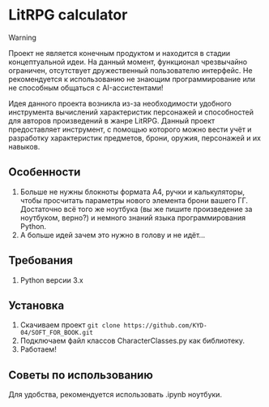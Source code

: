 # LitRPG calculator

>[!warning]
Проект не является конечным продуктом и находится в стадии концептуальной идеи. На данный момент, функционал чрезвычайно ограничен, отсутствует дружественный пользователю интерфейс. Не рекомендуется к использованию не знающим программирование или не способным общаться с AI-ассистентами!

Идея данного проекта возникла из-за необходимости удобного инструмента вычислений характеристик персонажей и способностей для авторов произведений в жанре LitRPG. Данный проект предоставляет инструмент, с помощью которого можно вести учёт и разработку характеристик предметов, брони, оружия, персонажей и их навыков.

## Особенности

1)	Больше не нужны блокноты формата А4, ручки и калькуляторы, чтобы просчитать параметры нового элемента брони вашего ГГ. Достаточно всё того же ноутбука (вы же пишите произведение за ноутбуком, верно?) и немного знаний языка программирования Python.
2)	А больше идей зачем это нужно в голову и не идёт…

## Требования

1)	Python версии 3.x

## Установка

1)	Скачиваем проект `git clone https://github.com/KYD-04/SOFT_FOR_BOOK.git`
2)	Подключаем файл классов CharacterClasses.py как библиотеку.
3)	Работаем!

## Советы по использованию
Для удобства, рекомендуется использовать .ipynb ноутбуки.
